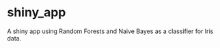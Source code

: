 shiny_app
=============

A shiny app using Random Forests and Naive Bayes as a classifier for Iris data.
